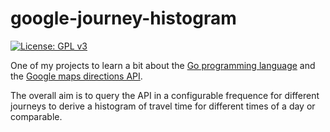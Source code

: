 # google-journey-histogram
[![License: GPL v3](https://img.shields.io/badge/License-GPLv3-blue.svg)](https://www.gnu.org/licenses/gpl-3.0)

One of my projects to learn a bit about the [Go programming language](https://golang.org/) and the [Google maps directions API](https://developers.google.com/maps/documentation/directions/intro).

The overall aim is to query the API in a configurable frequence for different journeys to derive a histogram of travel time for different times of a day or comparable.